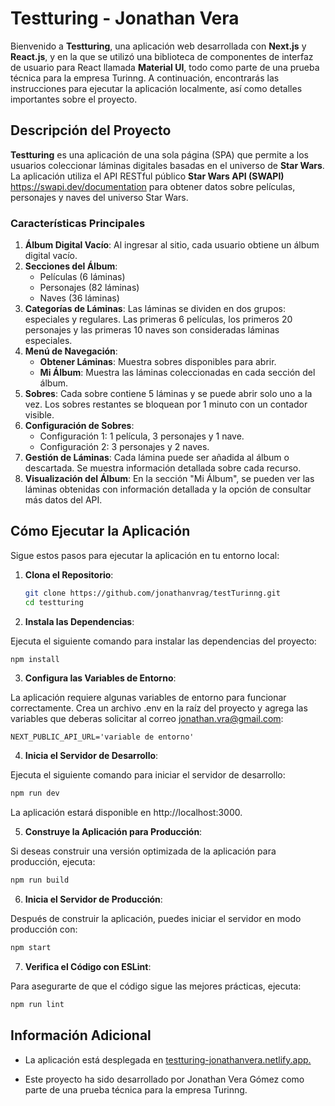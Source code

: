 # Testturing - Jonathan Vera

Bienvenido a **Testturing**, una aplicación web desarrollada con **Next.js** y **React.js**, y en la que se utilizó una biblioteca de componentes de interfaz de usuario para React llamada **Material UI**, todo como parte de una prueba técnica para la empresa Turinng. A continuación, encontrarás las instrucciones para ejecutar la aplicación localmente, así como detalles importantes sobre el proyecto.

## Descripción del Proyecto

**Testturing** es una aplicación de una sola página (SPA) que permite a los usuarios coleccionar láminas digitales basadas en el universo de **Star Wars**. La aplicación utiliza el API RESTful público **Star Wars API (SWAPI)** https://swapi.dev/documentation para obtener datos sobre películas, personajes y naves del universo Star Wars.

### Características Principales

1. **Álbum Digital Vacío**: Al ingresar al sitio, cada usuario obtiene un álbum digital vacío.
2. **Secciones del Álbum**: 
   - Películas (6 láminas)
   - Personajes (82 láminas)
   - Naves (36 láminas)
3. **Categorías de Láminas**: Las láminas se dividen en dos grupos: especiales y regulares. Las primeras 6 películas, los primeros 20 personajes y las primeras 10 naves son consideradas láminas especiales.
4. **Menú de Navegación**: 
   - **Obtener Láminas**: Muestra sobres disponibles para abrir.
   - **Mi Álbum**: Muestra las láminas coleccionadas en cada sección del álbum.
5. **Sobres**: Cada sobre contiene 5 láminas y se puede abrir solo uno a la vez. Los sobres restantes se bloquean por 1 minuto con un contador visible.
6. **Configuración de Sobres**:
   - Configuración 1: 1 película, 3 personajes y 1 nave.
   - Configuración 2: 3 personajes y 2 naves.
7. **Gestión de Láminas**: Cada lámina puede ser añadida al álbum o descartada. Se muestra información detallada sobre cada recurso.
8. **Visualización del Álbum**: En la sección "Mi Álbum", se pueden ver las láminas obtenidas con información detallada y la opción de consultar más datos del API.

## Cómo Ejecutar la Aplicación

Sigue estos pasos para ejecutar la aplicación en tu entorno local:

1. **Clona el Repositorio**:

   ```bash
   git clone https://github.com/jonathanvrag/testTurinng.git
   cd testturing
   ```

2.  **Instala las Dependencias**:

Ejecuta el siguiente comando para instalar las dependencias del proyecto:

   ```bash
   npm install
   ```

3. **Configura las Variables de Entorno**:

La aplicación requiere algunas variables de entorno para funcionar correctamente. Crea un archivo .env en la raíz del proyecto y agrega las variables que deberas solicitar al correo jonathan.vra@gmail.com:

   ```env
   NEXT_PUBLIC_API_URL='variable de entorno'
   ```

4. **Inicia el Servidor de Desarrollo**:

Ejecuta el siguiente comando para iniciar el servidor de desarrollo:

   ```bash
   npm run dev
   ```

La aplicación estará disponible en http://localhost:3000.

5. **Construye la Aplicación para Producción**:

Si deseas construir una versión optimizada de la aplicación para producción, ejecuta:

   ```bash
   npm run build
   ```

6. **Inicia el Servidor de Producción**:

Después de construir la aplicación, puedes iniciar el servidor en modo producción con:

   ```bash
   npm start
   ```

7. **Verifica el Código con ESLint**:

Para asegurarte de que el código sigue las mejores prácticas, ejecuta:

   ```bash
   npm run lint
   ```

## Información Adicional

- La aplicación está desplegada en [testturing-jonathanvera.netlify.app.](https://testturinng-jonathanvera.netlify.app)

- Este proyecto ha sido desarrollado por Jonathan Vera Gómez como parte de una prueba técnica para la empresa Turinng.
